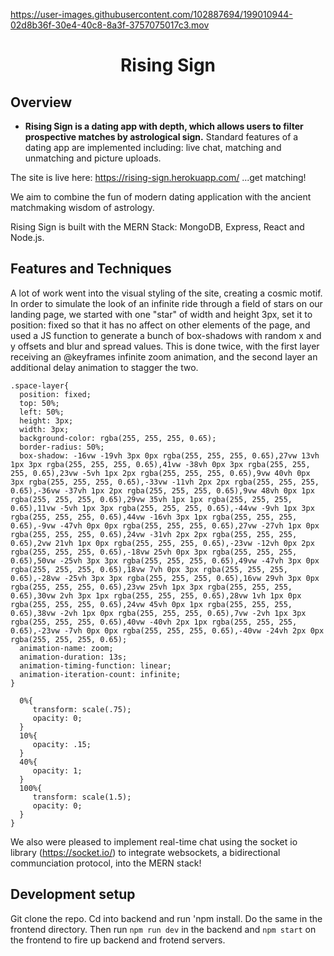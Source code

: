 https://user-images.githubusercontent.com/102887694/199010944-02d8b36f-30e4-40c8-8a3f-3757075017c3.mov

<h1 align="center">
	Rising Sign
</h1>

## Overview


- **Rising Sign is a dating app with depth, which allows users to filter prospective matches by astrological sign.** Standard features of a dating app are implemented including: live chat, matching and unmatching and picture uploads.


The site is live here: https://rising-sign.herokuapp.com/
 ...get matching!

 We aim to combine the fun of modern dating application with the ancient matchmaking wisdom of astrology.


Rising Sign is built with the MERN Stack: MongoDB, Express, React and Node.js.


## Features and Techniques

A lot of work went into the visual styling of the site, creating a cosmic motif. In order to simulate the look of an infinite ride through a field of stars on our landing page, we started with one "star" of width and height 3px, set it to position: fixed so that it has no affect on other elements of the page, and used a JS function to generate a bunch of box-shadows with random x and y offsets and blur and spread values. This is done twice, with the first layer receiving an @keyframes infinite zoom animation, and the second layer an additional delay animation to stagger the two.

 ```
.space-layer{
   position: fixed;
   top: 50%;
   left: 50%;
   height: 3px;
   width: 3px;
   background-color: rgba(255, 255, 255, 0.65);
   border-radius: 50%;
   box-shadow: -16vw -19vh 3px 0px rgba(255, 255, 255, 0.65),27vw 13vh 1px 3px rgba(255, 255, 255, 0.65),41vw -38vh 0px 3px rgba(255, 255, 255, 0.65),23vw -5vh 1px 2px rgba(255, 255, 255, 0.65),9vw 40vh 0px 3px rgba(255, 255, 255, 0.65),-33vw -11vh 2px 2px rgba(255, 255, 255, 0.65),-36vw -37vh 1px 2px rgba(255, 255, 255, 0.65),9vw 48vh 0px 1px rgba(255, 255, 255, 0.65),29vw 35vh 1px 1px rgba(255, 255, 255, 0.65),11vw -5vh 1px 3px rgba(255, 255, 255, 0.65),-44vw -9vh 1px 3px rgba(255, 255, 255, 0.65),44vw -16vh 3px 1px rgba(255, 255, 255, 0.65),-9vw -47vh 0px 0px rgba(255, 255, 255, 0.65),27vw -27vh 1px 0px rgba(255, 255, 255, 0.65),24vw -31vh 2px 2px rgba(255, 255, 255, 0.65),2vw 21vh 1px 0px rgba(255, 255, 255, 0.65),-23vw -12vh 0px 2px rgba(255, 255, 255, 0.65),-18vw 25vh 0px 3px rgba(255, 255, 255, 0.65),50vw -25vh 3px 3px rgba(255, 255, 255, 0.65),49vw -47vh 3px 0px rgba(255, 255, 255, 0.65),18vw 7vh 0px 3px rgba(255, 255, 255, 0.65),-28vw -25vh 3px 3px rgba(255, 255, 255, 0.65),16vw 29vh 3px 0px rgba(255, 255, 255, 0.65),23vw 25vh 1px 3px rgba(255, 255, 255, 0.65),30vw 2vh 3px 1px rgba(255, 255, 255, 0.65),28vw 1vh 1px 0px rgba(255, 255, 255, 0.65),24vw 45vh 0px 1px rgba(255, 255, 255, 0.65),38vw -2vh 1px 0px rgba(255, 255, 255, 0.65),7vw -2vh 1px 3px rgba(255, 255, 255, 0.65),40vw -40vh 2px 1px rgba(255, 255, 255, 0.65),-23vw -7vh 0px 0px rgba(255, 255, 255, 0.65),-40vw -24vh 2px 0px rgba(255, 255, 255, 0.65);
   animation-name: zoom;
   animation-duration: 13s;
   animation-timing-function: linear;
   animation-iteration-count: infinite;
}
 ```


 ``` @keyframes zoom {
   0%{
      transform: scale(.75);
      opacity: 0;
   }
   10%{
      opacity: .15;
   }
   40%{
      opacity: 1;
   }
   100%{
      transform: scale(1.5);
      opacity: 0;
   }
}

 ```
 
We also were pleased to implement real-time chat using the socket io library (https://socket.io/) to integrate websockets, a bidirectional communciation protocol, into the MERN stack! 

## Development setup

Git clone the repo. Cd into backend and run 'npm install. Do the same in the frontend directory. Then run `npm run dev` in the backend and `npm start` on the frontend to fire up backend and frotend servers.


